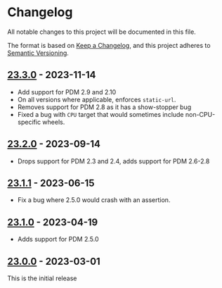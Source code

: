 # Changelog

All notable changes to this project will be documented in this file.

The format is based on [Keep a Changelog](https://keepachangelog.com/en/1.0.0/),
and this project adheres to [Semantic Versioning](https://semver.org/spec/v2.0.0.html).

## [23.3.0] - 2023-11-14

- Add support for PDM 2.9 and 2.10
- On all versions where applicable, enforces `static-url`.
- Removes support for PDM 2.8 as it has a show-stopper bug
- Fixed a bug with `CPU` target that would sometimes include non-CPU-specific wheels.

## [23.2.0] - 2023-09-14

- Drops support for PDM 2.3 and 2.4, adds support for PDM 2.6-2.8

## [23.1.1] - 2023-06-15

- Fix a bug where 2.5.0 would crash with an assertion.

## [23.1.0] - 2023-04-19

- Adds support for PDM 2.5.0

## [23.0.0] - 2023-03-01

This is the initial release

[Unreleased]: https://github.com/EmbarkStudios/pdm-plugin-torch/compare/23.3.0...HEAD
[23.3.0]: https://github.com/EmbarkStudios/pdm-plugin-torch/compare/23.2.0...23.3.0
[23.2.0]: https://github.com/EmbarkStudios/pdm-plugin-torch/compare/23.1.0...23.2.0
[23.1.1]: https://github.com/EmbarkStudios/pdm-plugin-torch/compare/23.1.0...23.1.1
[23.1.0]: https://github.com/EmbarkStudios/pdm-plugin-torch/compare/23.0.0...23.1.0
[23.0.0]: https://github.com/EmbarkStudios/pdm-plugin-torch/releases/tag/23.0.0
